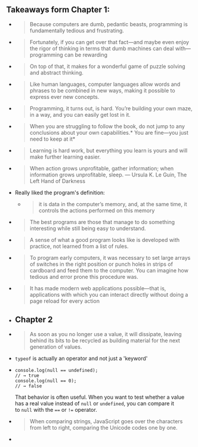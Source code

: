 ## Takeaways form Chapter 1:
- > Because computers are dumb, pedantic beasts, programming is fundamentally tedious and frustrating.
- > Fortunately, if you can get over that fact—and maybe even enjoy the rigor of thinking in terms that dumb machines can deal with—programming can be rewarding
- > On top of that, it makes for a wonderful game of puzzle solving and abstract thinking.
- > Like human languages, computer languages allow words and phrases to be combined in new ways, making it possible to express ever new concepts.
- > Programming, it turns out, is hard. You’re building your own maze, in a way, and you can easily get lost in it.
- > When you are struggling to follow the book, do not jump to any conclusions about your own capabilities.* You are fine—you just need to keep at it*
- > Learning is hard work, but everything you learn is yours and will make further learning easier.
- > When action grows unprofitable, gather information; when information grows unprofitable, sleep.
  > — Ursula K. Le Guin, The Left Hand of Darkness
- Really liked the program's definition:
	- > it is data in the computer’s memory, and, at the same time, it controls the actions performed on this memory
- > The best programs are those that manage to do something interesting while still being easy to understand.
- > A sense of what a good program looks like is developed with practice, not learned from a list of rules.
- > To program early computers, it was necessary to set large arrays of switches in the right position or punch holes in strips of cardboard and feed them to the computer. You can imagine how tedious and error prone this procedure was.
- > It has made modern web applications possible—that is, applications with which you can interact directly without doing a page reload for every action
- ## Chapter 2
- > As soon as you no longer use a value, it will dissipate, leaving behind its bits to be recycled as building material for the next generation of values.
- `typeof` is actually an operator and not just a 'keyword'
- ```
  console.log(null == undefined);
  // → true
  console.log(null == 0);
  // → false
  ```
  
  That behavior is often useful. When you want to test whether a value has a real value instead of `null` or `undefined`, you can compare it to `null` with the `==` or `!=` operator.
- > When comparing strings, JavaScript goes over the characters from left to right, comparing the Unicode codes one by one.
-
